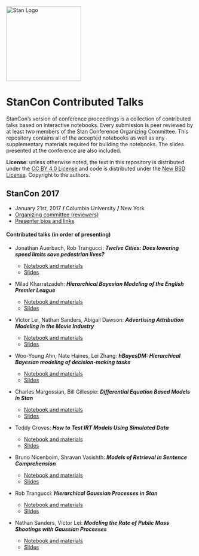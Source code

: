 <a href="http://mc-stan.org">
<img src="https://raw.githubusercontent.com/stan-dev/logos/master/logo.png" width=200 alt="Stan Logo"/>
</a>

# StanCon Contributed Talks

StanCon’s version of conference proceedings is a collection of contributed talks based on interactive notebooks. Every submission is peer reviewed by at least two members of the Stan Conference Organizing Committee. This repository contains all of the accepted notebooks as well as any supplementary materials required for building the notebooks. The slides presented at the conference are also included.

**License**: unless otherwise noted, the text in this repository is distributed under the [CC BY 4.0 License](https://creativecommons.org/licenses/by/4.0/) and code is distributed under the [New BSD License](https://opensource.org/licenses/BSD-3-Clause). Copyright to the authors.

## StanCon 2017 

* January 21st, 2017 __/__ Columbia University __/__ New York
* [Organizing committee (reviewers)](http://mc-stan.org/events/stancon#organizers)
* [Presenter bios and links](2017/Contributed-Talks/presenter-bios.md)

#### Contributed talks (in order of presenting)

* Jonathan Auerbach, Rob Trangucci: **_Twelve Cities: Does lowering speed limits save pedestrian lives?_** 
  - [Notebook and materials](2017/Contributed-Talks/01_auerbach) 
  - [Slides](2017/Contributed-Talks/slides/01_auerbach_stancon_slides.pdf)

* Milad Kharratzadeh: **_Hierarchical Bayesian Modeling of the English Premier League_** 
  - [Notebook and materials](2017/Contributed-Talks/02_kharratzadeh)
  - [Slides](2017/Contributed-Talks/slides/02_kharratzadeh_stancon_slides.pdf)

* Victor Lei, Nathan Sanders, Abigail Dawson: **_Advertising Attribution Modeling in the Movie Industry_** 
  - [Notebook and materials](2017/Contributed-Talks/03_lei)
  - [Slides](2017/Contributed-Talks/slides/03_lei_stancon_slides.pdf)

* Woo-Young Ahn, Nate Haines, Lei Zhang: **_hBayesDM: Hierarchical Bayesian modeling of decision-making tasks_** 
  - [Notebook and materials](2017/Contributed-Talks/04_ahn)
  - [Slides](2017/Contributed-Talks/slides/04_ahn_stancon_slides.pptx)

* Charles Margossian, Bill Gillespie: **_Differential Equation Based Models in Stan_** 
  - [Notebook and materials](2017/Contributed-Talks/05_margossian)
  - [Slides](2017/Contributed-Talks/slides/05_margossian_stancon_slides.pdf)

* Teddy Groves: **_How to Test IRT Models Using Simulated Data_**
  - [Notebook and materials](2017/Contributed-Talks/06_groves)
  - [Slides](2017/Contributed-Talks/slides/06_groves_stancon_slides.html)

* Bruno Nicenboim, Shravan Vasishth: **_Models of Retrieval in Sentence Comprehension_** 
  - [Notebook and materials](2017/Contributed-Talks/07_nicenboim) 
  - [Slides](2017/Contributed-Talks/slides/07_nicenboim_stancon_slides.pdf)

* Rob Trangucci: **_Hierarchical Gaussian Processes in Stan_** 
  - [Notebook and materials](2017/Contributed-Talks/08_trangucci)
  - [Slides](2017/Contributed-Talks/slides/08_trangucci_stancon_slides.pdf)

* Nathan Sanders, Victor Lei: **_Modeling the Rate of Public Mass Shootings with Gaussian Processes_** 
  - [Notebook and materials](2017/Contributed-Talks/09_sanders)
  - [Slides](2017/Contributed-Talks/slides/09_sanders_stancon_slides.pdf)
